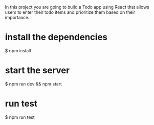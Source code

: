 In this project you are going to build a Todo app using React that allows users to enter their todo items and prioritize them based on their importance.

# install the dependencies
$ npm install 

# start the server
$ npm run dev && npm start

# run test
$ npm run test